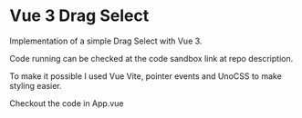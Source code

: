 # Vue 3 Drag Select

Implementation of a simple Drag Select with Vue 3.

Code running can be checked at the code sandbox link at repo description.

To make it possible I used Vue Vite, pointer events and UnoCSS to make styling easier.

Checkout the code in  App.vue 

